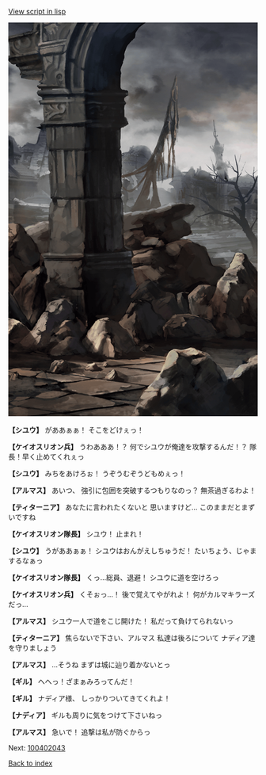 [View script in lisp](../scripts/100402041.txt)

![201_border.png](../images/backgrounds/201_border.png)

**【シユウ】**
がああぁぁ！
そこをどけぇっ！

**【ケイオスリオン兵】**
うわあああ！？
何でシユウが俺達を攻撃するんだ！？
隊長！早く止めてくれぇっ

**【シユウ】**
みちをあけろぉ！
うぞうむぞうどもめぇっ！

**【アルマス】**
あいつ、
強引に包囲を突破するつもりなのっ？
無茶過ぎるわよ！

**【ティターニア】**
あなたに言われたくないと
思いますけど…
このままだとまずいですね

**【ケイオスリオン隊長】**
シユウ！
止まれ！

**【シユウ】**
うがああぁぁ！
シユウはおんがえしちゅうだ！
たいちょう、じゃまするなぁっ

**【ケイオスリオン隊長】**
くっ…総員、退避！
シユウに道を空けろっ

**【ケイオスリオン兵】**
くそぉっ…！
後で覚えてやがれよ！
何がカルマキラーズだっ…

**【アルマス】**
シユウ一人で道をこじ開けた！
私だって負けてられないっ

**【ティターニア】**
焦らないで下さい、アルマス
私達は後ろについて
ナディア達を守りましょう

**【アルマス】**
…そうね
まずは城に辿り着かないとっ

**【ギル】**
へへっ！ざまぁみろってんだ！

**【ギル】**
ナディア様、
しっかりついてきてくれよ！

**【ナディア】**
ギルも周りに気をつけて下さいねっ

**【アルマス】**
急いで！
追撃は私が防ぐからっ


Next: [100402043](100402043.md)

[Back to index](index.md)

